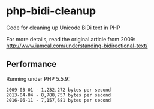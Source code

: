 # php-bidi-cleanup

Code for cleaning up Unicode BiDi text in PHP

For more details, read the original article from 2009: http://www.iamcal.com/understanding-bidirectional-text/


## Performance

Running under PHP 5.5.9:

    2009-03-01 - 1,232,272 bytes per second
    2013-04-04 - 8,788,757 bytes per second
    2016-06-11 - 7,157,681 bytes per second
